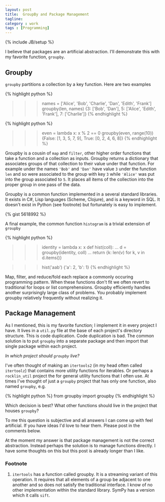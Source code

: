 ```yaml
---
layout: post
title:  GroupBy and Package Management
tagline:  
category : work 
tags : [Programming]
---
```

{% include JB/setup %}

I believe that packages are an artificial abstraction.  I'll  demonstrate this with my favorite function, `groupby`.

Groupby
-------

`groupby` partitions a collection by a key function.  Here are two examples

{% highlight python %}
>>> names = ['Alice', 'Bob', 'Charlie', 'Dan', 'Edith', 'Frank']
>>> groupby(len, names)
{3: ['Bob', 'Dan'], 
 5: ['Alice', 'Edith', 'Frank'], 
 7: ['Charlie']}
{% endhighlight %}

{% highlight python %}
>>> even = lambda x: x % 2 == 0
>>> groupby(even, range(10))
{False: [1, 3, 5, 7, 9], True: [0, 2, 4, 6, 8]}
{% endhighlight %}

Groupby is a cousin of `map` and `filter`, other higher order functions that take a function and a collection as inputs.  Groupby returns a dictionary that associates groups of that collection to their value under that function.  For example under the names `'Bob'` and `'Dan'` have value `3` under the function `len` and so were associated to the group with key `3` while `'Alice'` was put into the group associated to `5`.  It places all items of the collection into the proper group in one pass of the data.

Groupby is a common function implemented in a several standard libraries.  It exists in C#, Lisp languages (Scheme, Clojure), and is a keyword in SQL.  It doesn't exist in Python (see footnote) but fortunately is easy to implement.

{% gist 5618992 %}

A final example, the common function `histogram` is a trivial extension of `groupby`

{% highlight python %}
>>> identity = lambda x: x
>>> def hist(coll):
...     d = groupby(identity, coll)
...     return {k: len(v) for k, v in d.items()}

>>> hist('aab')
{'a': 2, 'b': 1}
{% endhighlight %}


Map, filter, and reduce/fold each replace a commonly occuring programming pattern.  When these functions don't fit we often revert to traditional for loops or list comprehensions.  Groupby efficiently handles another surprisingly large class of problems.  You probably implement groupby relatively frequently without realizing it.


Package Management
------------------

As I mentioned, this is my favorite function; I implement it in every project I have.  It lives in a `util.py` file at the base of each project's directory structure.  This is code duplication.  Code duplication is bad.  The common solution is to put `groupby` into a separate package and then import that single package within each project.

*In which project should `groupby` live?*

I've often thought of making an `itertools2` (in my head often called `itertoolz`) that contains more utility functions for iterables.  Or perhaps a `rocklin_util` project the for general utility functions that I often use.  At times I've thought of just a `groupby` project that has only one function, also named `groupby`, e.g.

{% highlight python %}
from groupby import groupby
{% endhighlight %}

Which decision is best?  What other functions should live in the project that houses `groupby`?

To me this question is subjective and all answers I can come up with feel artificial.  If you have ideas I'd love to hear them.  Please post in the comments below.

At the moment my answer is that package management is not the correct abstraction.  Instead perhaps the solution is to manage functions directly.  I have some thoughts on this but this post is already longer than I like.


### Footnote

1.  `itertools` has a function called groupby.  It is a streaming variant of this operation.  It requires that all elements of a group be adjacent to one another and so does not satisfy the traditional interface.  I know of no other implementation within the standard library.  SymPy has a version which it calls `sift`.
